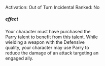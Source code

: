 Activation: Out of Turn Incidental
Ranked: No
##### effect
Your character must have purchased the  
Parry talent to benefit from this talent. While  
wielding a weapon with the Defensive  
quality, your character may use Parry to  
reduce the damage of an attack targeting an  
engaged ally.